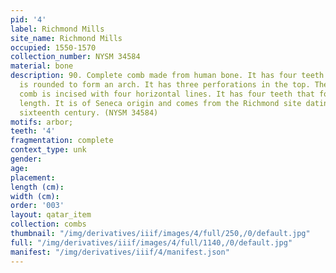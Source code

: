 ```yaml
---
pid: '4'
label: Richmond Mills
site_name: Richmond Mills
occupied: 1550-1570
collection_number: NYSM 34584
material: bone
description: 90. Complete comb made from human bone. It has four teeth and its handle
  is rounded to form an arch. It has three perforations in the top. The base of the
  comb is incised with four horizontal lines. It has four teeth that form 55% of its
  length. It is of Seneca origin and comes from the Richmond site dating from the
  sixteenth century. (NYSM 34584)
motifs: arbor;
teeth: '4'
fragmentation: complete
context_type: unk
gender:
age:
placement:
length (cm):
width (cm):
order: '003'
layout: qatar_item
collection: combs
thumbnail: "/img/derivatives/iiif/images/4/full/250,/0/default.jpg"
full: "/img/derivatives/iiif/images/4/full/1140,/0/default.jpg"
manifest: "/img/derivatives/iiif/4/manifest.json"
---
```

